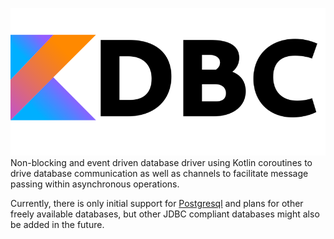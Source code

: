 ![kdbc-logo](kdbc.png)
Non-blocking and event driven database driver using Kotlin coroutines to drive database
communication as well as channels to facilitate message passing within asynchronous operations.

Currently, there is only initial support for [Postgresql](https://www.postgresql.org/) and plans
for other freely available databases, but other JDBC compliant databases might also be added in the
future.